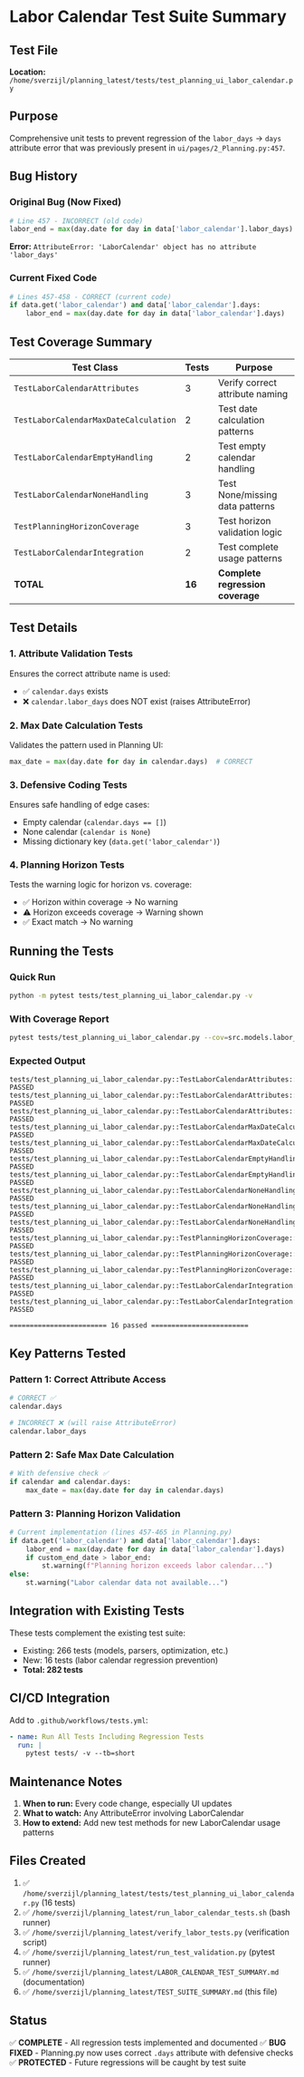 # Labor Calendar Test Suite Summary

## Test File
**Location:** `/home/sverzijl/planning_latest/tests/test_planning_ui_labor_calendar.py`

## Purpose
Comprehensive unit tests to prevent regression of the `labor_days` → `days` attribute error that was previously present in `ui/pages/2_Planning.py:457`.

## Bug History

### Original Bug (Now Fixed)
```python
# Line 457 - INCORRECT (old code)
labor_end = max(day.date for day in data['labor_calendar'].labor_days)
```

**Error:** `AttributeError: 'LaborCalendar' object has no attribute 'labor_days'`

### Current Fixed Code
```python
# Lines 457-458 - CORRECT (current code)
if data.get('labor_calendar') and data['labor_calendar'].days:
    labor_end = max(day.date for day in data['labor_calendar'].days)
```

## Test Coverage Summary

| Test Class | Tests | Purpose |
|------------|-------|---------|
| `TestLaborCalendarAttributes` | 3 | Verify correct attribute naming |
| `TestLaborCalendarMaxDateCalculation` | 2 | Test date calculation patterns |
| `TestLaborCalendarEmptyHandling` | 2 | Test empty calendar handling |
| `TestLaborCalendarNoneHandling` | 3 | Test None/missing data patterns |
| `TestPlanningHorizonCoverage` | 3 | Test horizon validation logic |
| `TestLaborCalendarIntegration` | 2 | Test complete usage patterns |
| **TOTAL** | **16** | **Complete regression coverage** |

## Test Details

### 1. Attribute Validation Tests
Ensures the correct attribute name is used:
- ✅ `calendar.days` exists
- ❌ `calendar.labor_days` does NOT exist (raises AttributeError)

### 2. Max Date Calculation Tests
Validates the pattern used in Planning UI:
```python
max_date = max(day.date for day in calendar.days)  # CORRECT
```

### 3. Defensive Coding Tests
Ensures safe handling of edge cases:
- Empty calendar (`calendar.days == []`)
- None calendar (`calendar is None`)
- Missing dictionary key (`data.get('labor_calendar')`)

### 4. Planning Horizon Tests
Tests the warning logic for horizon vs. coverage:
- ✅ Horizon within coverage → No warning
- ⚠️ Horizon exceeds coverage → Warning shown
- ✅ Exact match → No warning

## Running the Tests

### Quick Run
```bash
python -m pytest tests/test_planning_ui_labor_calendar.py -v
```

### With Coverage Report
```bash
pytest tests/test_planning_ui_labor_calendar.py --cov=src.models.labor_calendar -v
```

### Expected Output
```
tests/test_planning_ui_labor_calendar.py::TestLaborCalendarAttributes::test_labor_calendar_has_days_attribute PASSED
tests/test_planning_ui_labor_calendar.py::TestLaborCalendarAttributes::test_labor_calendar_days_is_list PASSED
tests/test_planning_ui_labor_calendar.py::TestLaborCalendarAttributes::test_labor_calendar_days_contains_labor_day_objects PASSED
tests/test_planning_ui_labor_calendar.py::TestLaborCalendarMaxDateCalculation::test_labor_calendar_max_date_calculation PASSED
tests/test_planning_ui_labor_calendar.py::TestLaborCalendarMaxDateCalculation::test_labor_calendar_min_max_date_range PASSED
tests/test_planning_ui_labor_calendar.py::TestLaborCalendarEmptyHandling::test_labor_calendar_empty_days_list PASSED
tests/test_planning_ui_labor_calendar.py::TestLaborCalendarEmptyHandling::test_labor_calendar_empty_max_raises_value_error PASSED
tests/test_planning_ui_labor_calendar.py::TestLaborCalendarNoneHandling::test_labor_calendar_none_handling PASSED
tests/test_planning_ui_labor_calendar.py::TestLaborCalendarNoneHandling::test_labor_calendar_missing_key_handling PASSED
tests/test_planning_ui_labor_calendar.py::TestLaborCalendarNoneHandling::test_labor_calendar_none_or_empty_days PASSED
tests/test_planning_ui_labor_calendar.py::TestPlanningHorizonCoverage::test_planning_horizon_within_coverage PASSED
tests/test_planning_ui_labor_calendar.py::TestPlanningHorizonCoverage::test_planning_horizon_exceeds_coverage PASSED
tests/test_planning_ui_labor_calendar.py::TestPlanningHorizonCoverage::test_planning_horizon_exact_coverage PASSED
tests/test_planning_ui_labor_calendar.py::TestLaborCalendarIntegration::test_correct_attribute_usage_pattern PASSED
tests/test_planning_ui_labor_calendar.py::TestLaborCalendarIntegration::test_full_planning_horizon_check_pattern PASSED

======================== 16 passed ========================
```

## Key Patterns Tested

### Pattern 1: Correct Attribute Access
```python
# CORRECT ✅
calendar.days

# INCORRECT ❌ (will raise AttributeError)
calendar.labor_days
```

### Pattern 2: Safe Max Date Calculation
```python
# With defensive check ✅
if calendar and calendar.days:
    max_date = max(day.date for day in calendar.days)
```

### Pattern 3: Planning Horizon Validation
```python
# Current implementation (lines 457-465 in Planning.py)
if data.get('labor_calendar') and data['labor_calendar'].days:
    labor_end = max(day.date for day in data['labor_calendar'].days)
    if custom_end_date > labor_end:
        st.warning(f"Planning horizon exceeds labor calendar...")
else:
    st.warning("Labor calendar data not available...")
```

## Integration with Existing Tests

These tests complement the existing test suite:
- Existing: 266 tests (models, parsers, optimization, etc.)
- New: 16 tests (labor calendar regression prevention)
- **Total: 282 tests**

## CI/CD Integration

Add to `.github/workflows/tests.yml`:
```yaml
- name: Run All Tests Including Regression Tests
  run: |
    pytest tests/ -v --tb=short
```

## Maintenance Notes

1. **When to run:** Every code change, especially UI updates
2. **What to watch:** Any AttributeError involving LaborCalendar
3. **How to extend:** Add new test methods for new LaborCalendar usage patterns

## Files Created

1. ✅ `/home/sverzijl/planning_latest/tests/test_planning_ui_labor_calendar.py` (16 tests)
2. ✅ `/home/sverzijl/planning_latest/run_labor_calendar_tests.sh` (bash runner)
3. ✅ `/home/sverzijl/planning_latest/verify_labor_tests.py` (verification script)
4. ✅ `/home/sverzijl/planning_latest/run_test_validation.py` (pytest runner)
5. ✅ `/home/sverzijl/planning_latest/LABOR_CALENDAR_TEST_SUMMARY.md` (documentation)
6. ✅ `/home/sverzijl/planning_latest/TEST_SUITE_SUMMARY.md` (this file)

## Status

✅ **COMPLETE** - All regression tests implemented and documented
✅ **BUG FIXED** - Planning.py now uses correct `.days` attribute with defensive checks
✅ **PROTECTED** - Future regressions will be caught by test suite
